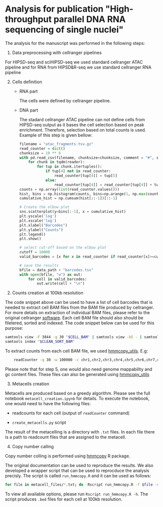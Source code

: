 # Analysis for publication "High-throughput parallel DNA RNA sequencing of single nuclei"


The analysis for the manuscript was performed in the following steps:

1) Data preprocessing with cellranger pipelines

For HIPSD-seq and sciHIPSD-seq  we used standard cellranger ATAC pipeline and for RNA from HIPSD&R-seq we use standard cellranger RNA pipeline

2. Cells definition
    - RNA part

        The cells were defined by cellranger pipeline.
    - DNA part

        The stadard cellranger ATAC pipeline can not define cells from HIPSD-seq output as it bases the cell selection based on peak enrichment. Therefore, selection based on total counts is used. Example of this step is given bellow:
        ```python
        filename = "atac_fragments.tsv.gz"
        read_counter = dict()
        chunksize = 10 ** 6
        with pd.read_csv(filename, chunksize=chunksize, comment = "#", sep = "\t", header = None) as reader:
            for chunk in tqdm(reader):
                for tup in chunk.itertuples():
                    if tup[4] not in read_counter:
                        read_counter[tup[4]] = tup[5]
                    else:
                        read_counter[tup[4]] = read_counter[tup[4]] + tup[5]
        counts = np.array(list(read_counter.values()))
        hist, bins = np.histogram(counts, bins=np.arange(1, np.max(counts)+2))
        cumulative_hist = np.cumsum(hist[::-1])[::-1]
        
        # Create the elbow plot
        sns.scatterplot(y=bins[:-1], x = cumulative_hist)
        plt.yscale('log')
        plt.xscale('log')
        plt.xlabel("Barcodes")
        plt.ylabel("Counts")
        plt.legend()
        plt.show()

        # select cut-off based on the elbow plot
        cutoff = 10000
        valid_barcodes = [x for x in read_counter if read_counter[x]>=cutoff]

        # save the results
        bfile = data_path + "barcodes.tsv"
        with open(bfile, "w") as out:
            for cell in valid_barcodes:
                out.write(cell + "\n")


        ``` 

2) Counts creation at 100kb resolution

The code snippet above can be used to have a list of cell barcodes that is needed to extract cell BAM files from the BAM file produced by cellranger. For more details on extraction of individual BAM files, please refer to the original cellranger [software](https://github.com/10XGenomics/subset-bam). Each cell BAM file should also should be filetered, sorted and indexed. The code snippet below can be used for this purpose:

```bash
samtools view -F 3844 -q 30 "$CELL_BAM" | samtools view -bS - | samtools sort -o "$CLEAN_SORT_BAM" -
samtools index "$CLEAN_SORT_BAM"
```
To extract counts from each cell BAM file, we used [hmmcopy_utils](https://github.com/shahcompbio/hmmcopy_utils). E.g:
```bash
    readCounter -q 30 -w 100000 -c chr1,chr2,chr3,chr4,chr5,chr6,chr7,chr8,chr9,chr10,chr11,chr12,chr13,chr14,chr15,chr16,chr17,chr18,chr19,chr20,chr21,chr22,chrX,chrY $CLEAN_SORT_RH > $CELL_COUNT_FILE

```     
Please note that for step 5, one would also need genome mappability and gc content files. These files can also be generated using [hmmcopy_utils](https://github.com/shahcompbio/hmmcopy_utils)

3) Metacells creation

Metacells are produced based on a greedy algorithm. Please see the full notebook `metacell_creation.ipynb` for details. To execute the notebook, one would need to have the following files:

- readcounts for each cell (output of `readCounter` command)

- `create_metacells.py` script

The result of the metacelling is a directory with `.txt` files. In each file there is a path to readcount files that are assigned to the metacell.

4) Copy number calling

Copy number colling is performed using [hmmcopy](https://bioconductor.org/packages/release/bioc/html/HMMcopy.html) R package. 

The original documentation can be used to reproduce the results. We also developed a wrapper script that can be used to reprocduce the analysis precisly. The script is called `run_hmmcopy.R` and it can be used as follows:

```bash
for file in metacell_files/*.txt; do  Rscript run_hmmcopy.R -f $file -o hmmcopy_results/ -r ../reference/hmmcopy_references/cellranger_xy_ -l -b  -m -3.5; done
```
To view all available options, please run `Rscript run_hmmcopy.R -h`.
The script produces `.bed`  files for each cell at 100kb resolution.



